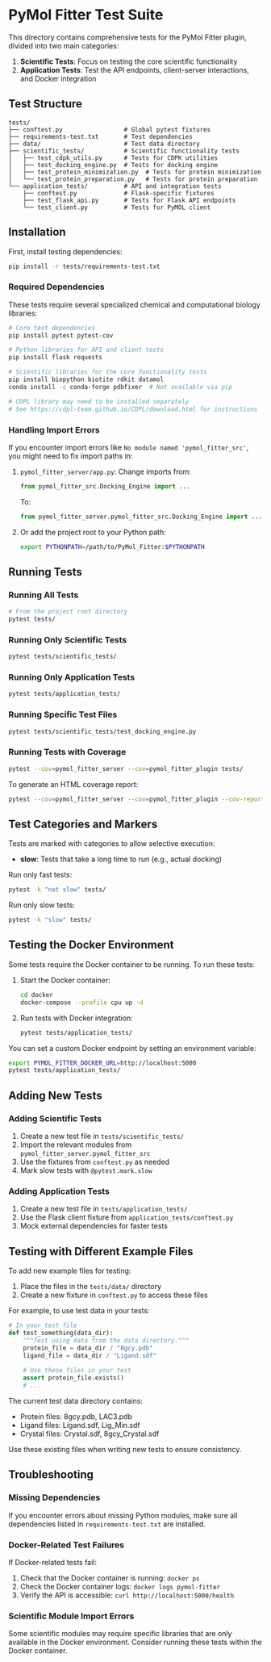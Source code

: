 # PyMol Fitter Test Suite

This directory contains comprehensive tests for the PyMol Fitter plugin, divided into two main categories:

1. **Scientific Tests**: Focus on testing the core scientific functionality
2. **Application Tests**: Test the API endpoints, client-server interactions, and Docker integration

## Test Structure

```
tests/
├── conftest.py                 # Global pytest fixtures
├── requirements-test.txt       # Test dependencies
├── data/                       # Test data directory
├── scientific_tests/           # Scientific functionality tests
│   ├── test_cdpk_utils.py      # Tests for CDPK utilities
│   ├── test_docking_engine.py  # Tests for docking engine
│   ├── test_protein_minimization.py  # Tests for protein minimization
│   └── test_protein_preparation.py   # Tests for protein preparation
└── application_tests/          # API and integration tests
    ├── conftest.py             # Flask-specific fixtures
    ├── test_flask_api.py       # Tests for Flask API endpoints
    └── test_client.py          # Tests for PyMOL client

```

## Installation

First, install testing dependencies:

```bash
pip install -r tests/requirements-test.txt
```

### Required Dependencies

These tests require several specialized chemical and computational biology libraries:

```bash
# Core test dependencies
pip install pytest pytest-cov

# Python libraries for API and client tests
pip install flask requests 

# Scientific libraries for the core functionality tests
pip install biopython biotite rdkit datamol
conda install -c conda-forge pdbfixer  # Not available via pip

# CDPL library may need to be installed separately
# See https://cdpl-team.github.io/CDPL/download.html for instructions
```

### Handling Import Errors

If you encounter import errors like `No module named 'pymol_fitter_src'`, you might need to fix import paths in:

1. `pymol_fitter_server/app.py`: Change imports from:
   ```python
   from pymol_fitter_src.Docking_Engine import ...
   ```
   To:
   ```python
   from pymol_fitter_server.pymol_fitter_src.Docking_Engine import ...
   ```

2. Or add the project root to your Python path:
   ```bash
   export PYTHONPATH=/path/to/PyMol_Fitter:$PYTHONPATH
   ```

## Running Tests

### Running All Tests

```bash
# From the project root directory
pytest tests/
```

### Running Only Scientific Tests

```bash
pytest tests/scientific_tests/
```

### Running Only Application Tests

```bash
pytest tests/application_tests/
```

### Running Specific Test Files

```bash
pytest tests/scientific_tests/test_docking_engine.py
```

### Running Tests with Coverage

```bash
pytest --cov=pymol_fitter_server --cov=pymol_fitter_plugin tests/
```

To generate an HTML coverage report:

```bash
pytest --cov=pymol_fitter_server --cov=pymol_fitter_plugin --cov-report=html tests/
```

## Test Categories and Markers

Tests are marked with categories to allow selective execution:

- **slow**: Tests that take a long time to run (e.g., actual docking)

Run only fast tests:

```bash
pytest -k "not slow" tests/
```

Run only slow tests:

```bash
pytest -k "slow" tests/
```

## Testing the Docker Environment

Some tests require the Docker container to be running. To run these tests:

1. Start the Docker container:
   ```bash
   cd docker
   docker-compose --profile cpu up -d
   ```

2. Run tests with Docker integration:
   ```bash
   pytest tests/application_tests/
   ```

You can set a custom Docker endpoint by setting an environment variable:

```bash
export PYMOL_FITTER_DOCKER_URL=http://localhost:5000
pytest tests/application_tests/
```

## Adding New Tests

### Adding Scientific Tests

1. Create a new test file in `tests/scientific_tests/`
2. Import the relevant modules from `pymol_fitter_server.pymol_fitter_src`
3. Use the fixtures from `conftest.py` as needed
4. Mark slow tests with `@pytest.mark.slow`

### Adding Application Tests

1. Create a new test file in `tests/application_tests/`
2. Use the Flask client fixture from `application_tests/conftest.py`
3. Mock external dependencies for faster tests

## Testing with Different Example Files

To add new example files for testing:

1. Place the files in the `tests/data/` directory
2. Create a new fixture in `conftest.py` to access these files

For example, to use test data in your tests:

```python
# In your test file
def test_something(data_dir):
    """Test using data from the data directory."""
    protein_file = data_dir / "8gcy.pdb"
    ligand_file = data_dir / "Ligand.sdf"
    
    # Use these files in your test
    assert protein_file.exists()
    # ...
```

The current test data directory contains:
- Protein files: 8gcy.pdb, LAC3.pdb
- Ligand files: Ligand.sdf, Lig_Min.sdf
- Crystal files: Crystal.sdf, 8gcy_Crystal.sdf

Use these existing files when writing new tests to ensure consistency.

## Troubleshooting

### Missing Dependencies

If you encounter errors about missing Python modules, make sure all dependencies listed in `requirements-test.txt` are installed.

### Docker-Related Test Failures

If Docker-related tests fail:

1. Check that the Docker container is running: `docker ps`
2. Check the Docker container logs: `docker logs pymol-fitter`
3. Verify the API is accessible: `curl http://localhost:5000/health`

### Scientific Module Import Errors

Some scientific modules may require specific libraries that are only available in the Docker environment. Consider running these tests within the Docker container.
